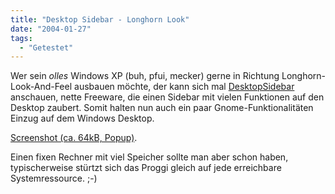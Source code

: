 ```yaml
---
title: "Desktop Sidebar - Longhorn Look"
date: "2004-01-27"
tags:
  - "Getestet"
---
```


Wer sein _olles_ Windows XP (buh, pfui, mecker) gerne in Richtung Longhorn-Look-And-Feel ausbauen möchte, der kann sich mal [DesktopSidebar](http://www.desktopsidebar.com/index.html) anschauen, nette Freeware, die einen Sidebar mit vielen Funktionen auf den Desktop zaubert. Somit halten nun auch ein paar Gnome-Funktionalitäten Einzug auf dem Windows Desktop.

[Screenshot (ca. 64kB, Popup)](http://www.couchblog.de/couchblog/archives/desktop-sidebar.php).

Einen fixen Rechner mit viel Speicher sollte man aber schon haben, typischerweise stürtzt sich das Proggi gleich auf jede erreichbare Systemressource. ;-)
